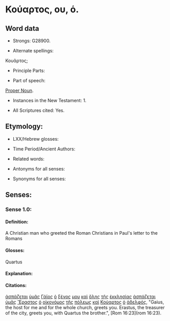 # Κούαρτος, ου, ὁ.

<!-- Status: S2=Needs2ndReview -->
<!-- Lexica used for edits: BDAG, FFM, LN, BN, A-S -->

## Word data

* Strongs: G28900.


* Alternate spellings:

Κουᾶρτος;

* Principle Parts: 

* Part of speech: 

[Proper Noun](http://ugg.readthedocs.io/en/latest/proper_noun.html).

* Instances in the New Testament: 1.

* All Scriptures cited: Yes.

## Etymology: 

* LXX/Hebrew glosses: 

* Time Period/Ancient Authors: 

* Related words: 

* Antonyms for all senses:

* Synonyms for all senses: 

## Senses:

### Sense 1.0:

#### Definition: 

A Christian man who greeted the Roman Christians in Paul's letter to the Romans

#### Glosses:

Quartus

#### Explanation:

#### Citations:

[ἀσπάζεται](../G07820/01.md) [ὑμᾶς](../G47710/01.md) [Γάϊος](../G10500/01.md) [ὁ](../G35880/01.md) [ξένος](../G35810/01.md) [μου](../G14730/01.md) [καὶ](../G25320/01.md) [ὅλης](../G36500/01.md) [τῆς](../G35880/01.md) [ἐκκλησίας](../G15770/01.md) [ἀσπάζεται](../G07820/01.md) [ὑμᾶς](../G47710/01.md) [Ἔραστος](../G20370/01.md) [ὁ](../G35880/01.md) [οἰκονόμος](../G36230/01.md) [τῆς](../G35880/01.md) [πόλεως](../G41720/01.md) [καὶ](../G25320/01.md) [Κούαρτος](../G28900/01.md) [ὁ](../G35880/01.md) [ἀδελφός](../G00800/01.md), 
"Gaius, the host for me and for the whole church, greets you. Erastus, the treasurer of the city, greets you, with Quartus the brother.", 
[Rom 16:23](rom 16:23). 
 